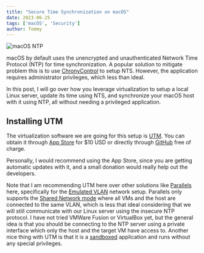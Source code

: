 ```yaml
---
title: "Secure Time Synchronization on macOS"
date: 2023-06-25
tags: ['macOS', 'Security']
author: Tommy
---
```


![macOS NTP](/images/macos-ntp.png)

macOS by default uses the unencrypted and unauthenticated Network Time Protocol (NTP) for time synchronization. A popular solution to mitigate problem this is to use [ChronyControl](https://whatroute.net/chronycontrol.html) to setup NTS. However, the application requires administrator privileges, which less than ideal.

In this post, I will go over how you leverage virtualization to setup a local Linux server, update its time using NTS, and synchronize your macOS host with it using NTP, all without needing a privileged application.

## Installing UTM

The virtualization software we are going for this setup is [UTM](https://mac.getutm.app/). You can obtain it through [App Store](https://apps.apple.com/us/app/utm-virtual-machines/id1538878817) for $10 USD or directly through [GitHub](https://github.com/utmapp/UTM/releases) free of charge.

Personally, I would recommend using the App Store, since you are getting automatic updates with it, and a small donation would really help out the developers.

Note that I am recommending UTM here over other solutions like [Parallels](https://www.parallels.com/) here, specifically for the [Emulated VLAN](https://docs.getutm.app/settings-qemu/devices/network/network/#network-mode) network setup. Parallels only supports the [Shared Network mode](https://kb.parallels.com/4948) where all VMs and the host are connected to the same VLAN, which is less that ideal considering that we will still communicate with our Linux server using the insecure NTP protocol. I have not tried VMWare Fusion or VirtualBox yet, but the general idea is that you should be connecting to the NTP server using a private interface which only the host and the target VM have access to. Another nice thing with UTM is that it is a [sandboxed](https://developer.apple.com/documentation/xcode/configuring-the-macos-app-sandbox/) application and runs without any special privileges.

